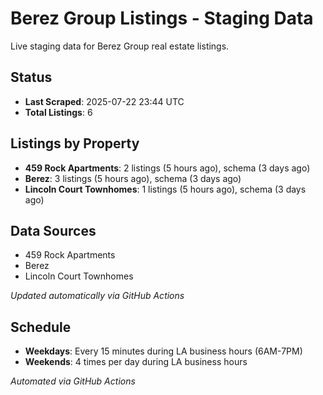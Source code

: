 # Berez Group Listings - Staging Data

Live staging data for Berez Group real estate listings.

## Status

- **Last Scraped**: 2025-07-22 23:44 UTC
- **Total Listings**: 6

## Listings by Property

- **459 Rock Apartments**: 2 listings (5 hours ago), schema (3 days ago)
- **Berez**: 3 listings (5 hours ago), schema (3 days ago)
- **Lincoln Court Townhomes**: 1 listings (5 hours ago), schema (3 days ago)

## Data Sources

- 459 Rock Apartments
- Berez
- Lincoln Court Townhomes

*Updated automatically via GitHub Actions*

## Schedule

- **Weekdays**: Every 15 minutes during LA business hours (6AM-7PM)
- **Weekends**: 4 times per day during LA business hours

*Automated via GitHub Actions*
